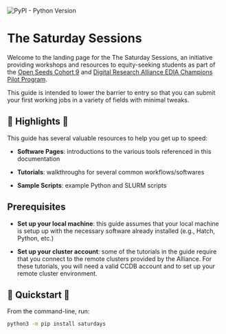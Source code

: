 ![PyPI - Python Version](https://img.shields.io/pypi/pyversions/saturdays)

# The Saturday Sessions

Welcome to the landing page for the The Saturday Sessions, an initiative providing workshops and resources
to equity-seeking students as part of the [Open Seeds Cohort 9][open-seeds] and [Digital Research Alliance EDIA
Champions Pilot Program][dra-champions].

This guide is intended to lower the barrier to entry so that you can submit your first working jobs
in a variety of fields with minimal tweaks.

## 🌟 Highlights 🌟

This guide has several valuable resources to help you get up to speed:

- **Software Pages**: introductions to the various tools referenced in this documentation

- **Tutorials**: walkthroughs for several common workflows/softwares

- **Sample Scripts**: example Python and SLURM scripts

## Prerequisites

- **Set up your local machine**: this guide assumes that your local machine
  is setup up with the necessary software already installed (e.g., Hatch, Python, etc.)

- **Set up your cluster account**: some of the tutorials in the guide
  require that you connect to the remote clusters provided by the Alliance. For these
  tutorials, you will need a valid CCDB account and to set up your remote cluster environment.

## :rocket: Quickstart :rocket:

From the command-line, run:

  ```bash
  python3 -m pip install saturdays
  ```

[open-seeds]: https://we-are-ols.org/open-science-training.html#open-seeds
[dra-champions]: https://alliancecan.ca/en/funding-opportunities/dri-edia-champions-pilot-program
